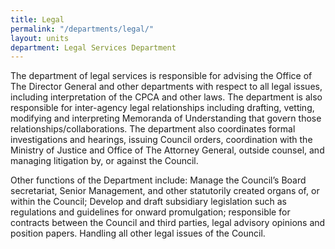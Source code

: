 ```yaml
---
title: Legal
permalink: "/departments/legal/"
layout: units
department: Legal Services Department
---
```


The department of legal services is responsible for advising the Office of The Director General and other departments with respect to all legal issues, including interpretation of the CPCA and other laws. The department is also responsible for inter-agency legal relationships including drafting, vetting, modifying and interpreting Memoranda of Understanding that govern those relationships/collaborations. The department also coordinates formal investigations and hearings, issuing Council orders, coordination with the Ministry of Justice and Office of The Attorney General, outside counsel, and managing litigation by, or against the Council.

Other functions of the Department include:
Manage the Council’s Board secretariat, Senior Management, and other statutorily created organs of, or within the Council;
Develop and draft subsidiary legislation such as regulations and guidelines for onward promulgation; responsible for contracts between the Council and third parties, legal advisory opinions and position papers.
Handling all other legal issues of the Council.